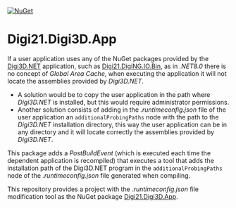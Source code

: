 [![NuGet](https://img.shields.io/nuget/v/Digi21.Digi3D.App?style=flat)](https://www.nuget.org/packages/Digi21.Digi3D.App/)

# Digi21.Digi3D.App

If a user application uses any of the NuGet packages provided by the [Digi3D.NET](https://www.digi21.net/Digi3D) application, such as [Digi21.DigiNG.IO.Bin](https://www.nuget.org/packages/Digi21.DigiNG.Io.Bin), as in _.NET8.0_ there is no concept of _Global Area Cache_, when executing the application it will not locate the assemblies provided by _Digi3D.NET_.

* A solution would be to copy the user application in the path where _Digi3D.NET_ is installed, but this would require administrator permissions.
* Another solution consists of adding in the _.runtimeconfig.json_ file of the user application an `additionalProbingPaths` node with the path to the _Digi3D.NET_ installation directory, this way the user application can be in any directory and it will locate correctly the assemblies provided by _Digi3D.NET_.

This package adds a _PostBuildEvent_ (which is executed each time the dependent application is recompiled) that executes a tool that adds the installation path of the Digi3D.NET program in the `additionalProbingPaths` node of the _.runtimeconfig.json_ file generated when compiling.

This repository provides a project with the _.runtimeconfig.json_ file modification tool as the NuGet package [Digi21.Digi3D.App](https://www.nuget.org/packages/Digi21.Digi3D.App).
